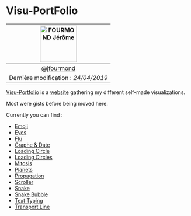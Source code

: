 # Visu-PortFolio

|[<img alt="FOURMOND Jérôme" src="https://avatars2.githubusercontent.com/u/15089371" width="100">](https://github.com/jfourmond) |
|:------------------------:|
|[@jfourmond](https://github.com/jfourmond) |
| Dernière modification   : *24/04/2019*       |

[Visu-Portfolio](https://github.com/jfourmond/Visu-PortFolio) is a [website](https://jfourmond.github.io/Visu-PortFolio/) gathering my different self-made visualizations.

Most were gists before being moved here.

Currently you can find :

- [Emoji](https://jfourmond.github.io/Visu-PortFolio/emoji/emoji.html)
- [Eyes](https://jfourmond.github.io/Visu-PortFolio/eyes/eyes.html)
- [Flu](https://jfourmond.github.io/Visu-PortFolio/flu/flu.html)
- [Graphe & Date](https://jfourmond.github.io/Visu-PortFolio/graphe-date/graphe-date.html)
- [Loading Circle](https://jfourmond.github.io/Visu-PortFolio/loading_circle/loading_circle.html)
- [Loading Circles](https://jfourmond.github.io/Visu-PortFolio/loading_circles/loading_circles.html)
- [Mitosis](https://jfourmond.github.io/Visu-PortFolio/mitosis/mitosis.html)
- [Planets](https://jfourmond.github.io/Visu-PortFolio/planets/planets.html)
- [Propagation](https://jfourmond.github.io/Visu-PortFolio/propagration/propagation.html)
- [Scroller](https://jfourmond.github.io/Visu-PortFolio/scroller/scroller.html)
- [Snake](https://jfourmond.github.io/Visu-PortFolio/snake/snake.html)
- [Snake Bubble](https://jfourmond.github.io/Visu-PortFolio/snake-bubble/snake-bubble.html)
- [Text Typing](https://jfourmond.github.io/Visu-PortFolio/text-typing/text-typing.html)
- [Transport Line](https://jfourmond.github.io/Visu-PortFolio/transport_line/transport_line.html)
